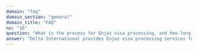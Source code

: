 ```yaml
---
domain: "faq"
domain_section: "general"
domain_title: "FAQ"
no: "16"
question: "What is the process for Enjaz visa processing, and how long does it take?"
answer: "Delta International provides Enjaz visa processing services for individuals traveling to the GCC countries. The process typically involves filling out an application, submitting required documents, and paying the necessary fees. The processing time can vary depending on the type of visa and the specific requirements of the country being visited."
---
```

